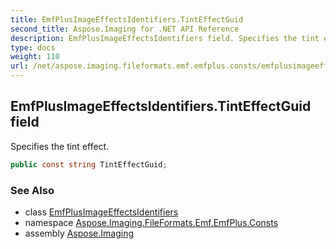 ```yaml
---
title: EmfPlusImageEffectsIdentifiers.TintEffectGuid
second_title: Aspose.Imaging for .NET API Reference
description: EmfPlusImageEffectsIdentifiers field. Specifies the tint effect
type: docs
weight: 110
url: /net/aspose.imaging.fileformats.emf.emfplus.consts/emfplusimageeffectsidentifiers/tinteffectguid/
---
```

## EmfPlusImageEffectsIdentifiers.TintEffectGuid field

Specifies the tint effect.

```csharp
public const string TintEffectGuid;
```

### See Also

* class [EmfPlusImageEffectsIdentifiers](../)
* namespace [Aspose.Imaging.FileFormats.Emf.EmfPlus.Consts](../../emfplusimageeffectsidentifiers/)
* assembly [Aspose.Imaging](../../../)


